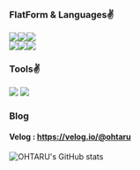 ### FlatForm & Languages✌️ <br>
<img src="https://img.shields.io/badge/Django-3DDC84?style=flat-square&logo=Django&logoColor=white"/><img src="https://img.shields.io/badge/Python-3776AB?style=flat-square&logo=Python&logoColor=white"/><img src="https://img.shields.io/badge/bootstrap-7952B3?style=flat-square&logo=bootstrap&logoColor=white"/><br>
<img src="https://img.shields.io/badge/HTML-E34F26?style=flat-square&logo=HTML&logoColor=white"/><img src="https://img.shields.io/badge/CSS-1572B6?style=flat-square&logo=CSS3&logoColor=white"/><img src="https://img.shields.io/badge/JS-F7DF1E?style=flat-square&logo=javascript&logoColor=white"/>

### Tools✌️ <br>
<img src="https://img.shields.io/badge/VScode-5C2D91?style=flat-square&logo=visualstudio&logoColor=white"/> <img src="https://img.shields.io/badge/Pycharm-000000?style=flat-square&logo=pycharm&logoColor=white"/>

### Blog <br>
#### <a>Velog : https://velog.io/@ohtaru</a>

![OHTARU's GitHub stats](https://github-readme-stats.vercel.app/api?username=OHTARU&show_icons=true&theme=radical)
<!--
**OHTARU/OHTARU** is a ✨ _special_ ✨ repository because its `README.md` (this file) appears on your GitHub profile.

Here are some ideas to get you started:

- 🔭 I’m currently working on ...
- 🌱 I’m currently learning ...
- 👯 I’m looking to collaborate on ...
- 🤔 I’m looking for help with ...
- 💬 Ask me about ...
- 📫 How to reach me: ...
- 😄 Pronouns: ...
- ⚡ Fun fact: ...
-->
